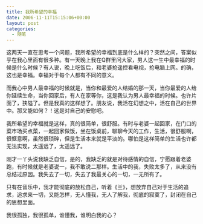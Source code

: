 ```yaml
---
title: 我所希望的幸福
date: 2006-11-11T15:15:06+00:00
layout: post
categories:
  - 随笔
---
```


这两天一直在思考一个问题，我所希望的幸福到底是什么样的？突然之间，答案似乎在我心里面有很多种。有一天晚上我在Q群里问大家，男人这一生中最幸福的时候是什么时候？有人说，晚上吃饭后，和老婆抢遥控看电视，抢电脑上网。的确，这也是幸福。幸福对于每个人都有不同的意义。

而我心中男人最幸福的时候就是，当你和最爱的人结婚的那一天，当你最爱的人给你延续生命，当你回家后，有人在家等你，这是我认为男人最幸福的时候。也许片面了，狭隘了。但是我真的这样想了。朋友说，我活在幻想之中，活在自己的世界中。那又能如何？！这是对自己的安慰吧。

我所希望的幸福就是这样，真的很简单，很舒服。有时与老婆一起回家，在门口的菜市场买点菜，一起回家做饭，坐在饭桌前，聊聊今天的工作，生活，很舒服啊，很惬意啊，虽然很琐碎，但是生活本来就是平淡的。哪怕是这样简单的生活也许都无法实现，太遥远了，太遥远了。

刚才一丫头说我缺乏自信，是的，我缺乏的就是对待感情的自信，宁愿跟着老婆跑，有时候就是老婆说一，我不敢说二那样。生活中的我，失败太多了，从来没有总结过原因。我失去了一切，失去了我最关心的一切，一无所有了。

只有在音乐中，我才能彻底的放松自己，听着《兰》，想放弃自己对于生活的追求，追求来一切，又能怎样，无人懂我，无人了解我，彻底的寂寞了，封闭在自己的思想里面。

我很孤独，我很孤单，谁懂我，谁明白我的心？

